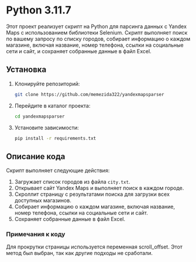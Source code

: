 # Python 3.11.7
Этот проект реализует скрипт на Python для парсинга данных с Yandex Maps с использованием библиотеки Selenium. Скрипт выполняет поиск по вашему запросу по списку городов, собирает информацию о каждом магазине, включая название, номер телефона, ссылки на социальные сети и сайт, и сохраняет собранные данные в файл Excel.

## Установка

1. Клонируйте репозиторий:

    ```bash
    git clone https://github.com/memezida322/yandexmapsparser
    ```

2. Перейдите в каталог проекта:

    ```bash
    cd yandexmapsparser
    ```

3. Установите зависимости:

    ```bash
    pip install -r requirements.txt
    ```

## Описание кода
Скрипт выполняет следующие действия:
1. Загружает список городов из файла `city.txt`.
2. Открывает сайт Yandex Maps и выполняет поиск в каждом городе.
3. Скроллит страницу с результатами поиска для загрузки всех доступных магазинов.
4. Собирает информацию о каждом магазине, включая название, номер телефона, ссылки на социальные сети и сайт.
5. Сохраняет собранные данные в файл Excel.

### Примечания к коду
Для прокрутки страницы используется переменная scroll_offset. Этот метод был выбран, так как другие подходы не сработали.
